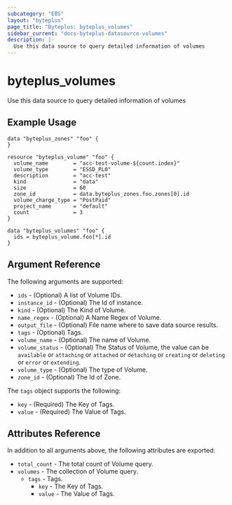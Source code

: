 ```yaml
---
subcategory: "EBS"
layout: "byteplus"
page_title: "Byteplus: byteplus_volumes"
sidebar_current: "docs-byteplus-datasource-volumes"
description: |-
  Use this data source to query detailed information of volumes
---
```

# byteplus_volumes
Use this data source to query detailed information of volumes
## Example Usage
```hcl
data "byteplus_zones" "foo" {
}

resource "byteplus_volume" "foo" {
  volume_name        = "acc-test-volume-${count.index}"
  volume_type        = "ESSD_PL0"
  description        = "acc-test"
  kind               = "data"
  size               = 60
  zone_id            = data.byteplus_zones.foo.zones[0].id
  volume_charge_type = "PostPaid"
  project_name       = "default"
  count              = 3
}

data "byteplus_volumes" "foo" {
  ids = byteplus_volume.foo[*].id
}
```
## Argument Reference
The following arguments are supported:
* `ids` - (Optional) A list of Volume IDs.
* `instance_id` - (Optional) The Id of instance.
* `kind` - (Optional) The Kind of Volume.
* `name_regex` - (Optional) A Name Regex of Volume.
* `output_file` - (Optional) File name where to save data source results.
* `tags` - (Optional) Tags.
* `volume_name` - (Optional) The name of Volume.
* `volume_status` - (Optional) The Status of Volume, the value can be `available` or `attaching` or `attached` or `detaching` or `creating` or `deleting` or `error` or `extending`.
* `volume_type` - (Optional) The type of Volume.
* `zone_id` - (Optional) The Id of Zone.

The `tags` object supports the following:

* `key` - (Required) The Key of Tags.
* `value` - (Required) The Value of Tags.

## Attributes Reference
In addition to all arguments above, the following attributes are exported:
* `total_count` - The total count of Volume query.
* `volumes` - The collection of Volume query.
    * `tags` - Tags.
        * `key` - The Key of Tags.
        * `value` - The Value of Tags.


